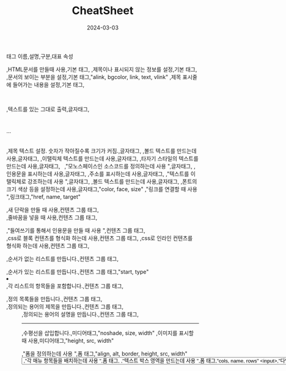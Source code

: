 ﻿---
chapter: 더 견고하게 알아볼 HTML
title: CheatSheet
date: 2024-03-03
---

태그 이름,설명,구분,대표 속성

<html> </html>,HTML문서를 만들때 사용,기본 태그,
<head> </head>,제목이나 표시되지 않는 정보를  설정,기본 태그,
<body> </body>,문서의 보이는 부분을 설정,기본 태그,"alink, bgcolor, link, text, vlink"
<title> </title>,제목 표시줄에 들어가는 내용을 설정,기본 태그,
<pre> </pre>,텍스트를 있는 그대로 출력,글자태그,
<h1> </h1> ... <h6> </h6>,제목 텍스트 설정. 숫자가 작아질수록 크기가 커짐.,글자태그,
<b> </b>,볼드 텍스트를 만드는데 사용,글자태그,
<i> </i>,이탤릭체 텍스트를 만드는데 사용,글자태그,
<tt> </tt>,타자기 스타일의 텍스트를 만드는데 사용,글자태그,
<code> </code>,"모노스페이스인 소스코드를 정의하는데 사용 ",글자태그,
<cite> </cite>,인용문을 표시하는데 사용,글자태그,
<adress> </adress>,주소를 표시하는데 사용,글자태그,
<em> </em>,"텍스트를 이탤릭체로 강조하는데 사용 ",글자태그,
<strong> </strong>,볼드 텍스트를 만드는데 사용,글자태그,
<font> </font>,폰트의 크기 색상 등을 설정하는데 사용,글자태그,"color, face, size"
<a>,"링크를 연결할 때 사용 ",링크태그,"href, name, target"
<p></p>,새 단락을 만들 때 사용,컨텐츠 그룹 태그,
<br>,줄바꿈을 넣을 때 사용,컨텐츠 그룹 태그,
<blockquote> </blockquote>,"들여쓰기를 통해서 인용문을 만들 때 사용 ",컨텐츠 그룹 태그,
<div></div>,css로 블록 컨텐츠를 형식화 하는데 사용,컨텐츠 그룹 태그,
<span></span>,css로 인라인 컨텐츠를 형식화 하는데 사용,컨텐츠 그룹 태그,
<ul></ul>,순서가 없는 리스트를 만듭니다.,컨텐츠 그룹 태그,
<ol > </ol>,순서가 있는 리스트를 만듭니다.,컨텐츠 그룹 태그,"start, type"
<li></li>,각 리스트의 항목들을 포함합니다.,컨텐츠 그룹 태그,
<dl></dl>,정의 목록들을 만듭니다.,컨텐츠 그룹 태그,
<dt>,정의되는 용어의 제목을 만듭니다.,컨텐츠 그룹 태그,
<dd>,정의되는 용어의 설명을 만듭니다.,컨텐츠 그룹 태그,
<hr>,수평선을 삽입합니다.,미디어태그,"noshade, size, width"
<img>,이미지를 표시할 때 사용,미디어태그,"height, src, width"
<form></form>,"폼을 정의하는데 사용 ",폼 태그,"align, alt, border, height, src, width"
<select>,"다양한 메뉴 형태를 만드는데 사용 ",폼 태그,"multiple, name, size"
<option>,"각 매뉴 항목들을 배치하는데 사용 ",폼 태그,
<textarea>,"텍스트 박스 영역을 만드는데 사용 ",폼 태그,"cols, name, rows"
<input>,"다양한 입력양식을 만드는데 사용 ",폼 태그,"checked, name, type, value"
<table></table>,표를 만드는데 사용,테이블 태그,"border, cellpadding, cellspacing, width"
<tr></tr>,표의 행들을 배치하는데 사용,테이블 태그,"align, valign"
<td></td>,"표의 각 셀들을 배치하는데 사용 ",테이블 태그,"align, colspan, nowrap, rowspan, valign"
<th></th>,"테이블 헤더를 배치하는데 사용 ",테이블 태그,
